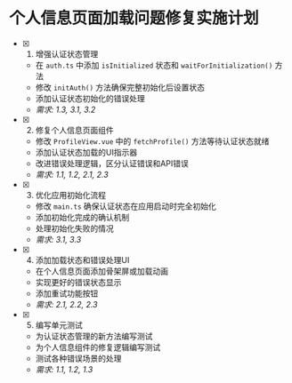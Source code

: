 # 个人信息页面加载问题修复实施计划

- [x] 1. 增强认证状态管理


  - 在 `auth.ts` 中添加 `isInitialized` 状态和 `waitForInitialization()` 方法
  - 修改 `initAuth()` 方法确保完整初始化后设置状态
  - 添加认证状态初始化的错误处理
  - _需求: 1.3, 3.1, 3.2_

- [x] 2. 修复个人信息页面组件


  - 修改 `ProfileView.vue` 中的 `fetchProfile()` 方法等待认证状态就绪
  - 添加认证状态加载的UI指示器
  - 改进错误处理逻辑，区分认证错误和API错误
  - _需求: 1.1, 1.2, 2.1, 2.3_

- [x] 3. 优化应用初始化流程


  - 修改 `main.ts` 确保认证状态在应用启动时完全初始化
  - 添加初始化完成的确认机制
  - 处理初始化失败的情况
  - _需求: 3.1, 3.3_

- [x] 4. 添加加载状态和错误处理UI


  - 在个人信息页面添加骨架屏或加载动画
  - 实现更好的错误状态显示
  - 添加重试功能按钮
  - _需求: 2.1, 2.2, 2.3_

- [x] 5. 编写单元测试



  - 为认证状态管理的新方法编写测试
  - 为个人信息组件的修复逻辑编写测试
  - 测试各种错误场景的处理
  - _需求: 1.1, 1.2, 1.3_